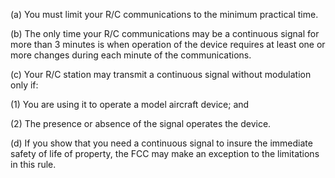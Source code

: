 (a) You must limit your R/C communications to the minimum practical time.

(b) The only time your R/C communications may be a continuous signal for more than 3 minutes is when operation of the device requires at least one or more changes during each minute of the communications.

(c) Your R/C station may transmit a continuous signal without modulation only if:

(1) You are using it to operate a model aircraft device; and

(2) The presence or absence of the signal operates the device.

(d) If you show that you need a continuous signal to insure the immediate safety of life of property, the FCC may make an exception to the limitations in this rule.

